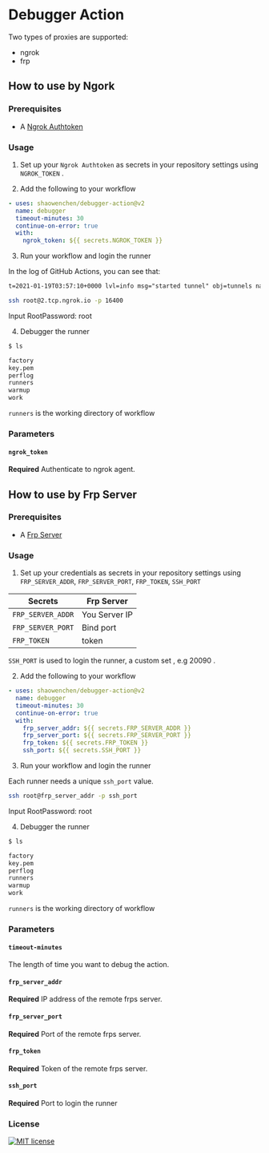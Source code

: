 # Debugger Action

Two types of proxies are supported:

- ngrok
- frp

## How to use by Ngork

### Prerequisites

- A [Ngrok Authtoken](https://dashboard.ngrok.com/auth/your-authtoken)

### Usage

1. Set up your `Ngrok Authtoken` as secrets in your repository settings using `NGROK_TOKEN` .

2. Add the following to your workflow

```yml
- uses: shaowenchen/debugger-action@v2
  name: debugger
  timeout-minutes: 30
  continue-on-error: true
  with:
    ngrok_token: ${{ secrets.NGROK_TOKEN }}
```

3. Run your workflow and login the runner

In the log of GitHub Actions, you can see that:

```txt
t=2021-01-19T03:57:10+0000 lvl=info msg="started tunnel" obj=tunnels name=command_line addr=//localhost:8000 url=tcp://2.tcp.ngrok.io:16400
```

```bash
ssh root@2.tcp.ngrok.io -p 16400
```

Input RootPassword: root

4. Debugger the runner

```bash
$ ls

factory
key.pem
perflog
runners
warmup
work
```

`runners` is the working directory of workflow

### Parameters

#### `ngrok_token`

**Required** Authenticate to  ngrok agent.

## How to use by Frp Server

### Prerequisites

- A [Frp Server](https://github.com/fatedier/frp)

### Usage

1. Set up your credentials as secrets in your repository settings using `FRP_SERVER_ADDR`, `FRP_SERVER_PORT`, `FRP_TOKEN`, `SSH_PORT`

|  Secrets   | Frp Server  |
|  ----  | ----  |
| `FRP_SERVER_ADDR`  | You Server IP |
| `FRP_SERVER_PORT`  | Bind port |
| `FRP_TOKEN`        | token |

`SSH_PORT` is used to login the runner, a custom set , e.g 20090 .

2. Add the following to your workflow

```yml
- uses: shaowenchen/debugger-action@v2
  name: debugger
  timeout-minutes: 30
  continue-on-error: true
  with:
    frp_server_addr: ${{ secrets.FRP_SERVER_ADDR }}
    frp_server_port: ${{ secrets.FRP_SERVER_PORT }}
    frp_token: ${{ secrets.FRP_TOKEN }}
    ssh_port: ${{ secrets.SSH_PORT }}
```

3. Run your workflow and login the runner

Each runner needs a unique `ssh_port` value.

```bash
ssh root@frp_server_addr -p ssh_port 
```

Input RootPassword: root

4. Debugger the runner

```bash
$ ls

factory
key.pem
perflog
runners
warmup
work
```

`runners` is the working directory of workflow

### Parameters

#### `timeout-minutes`

The length of time you want to debug the action.

#### `frp_server_addr`

**Required** IP address of the remote frps server.

#### `frp_server_port`

**Required** Port of the remote frps server.

#### `frp_token`

**Required** Token of the remote frps server.

#### `ssh_port`

**Required** Port to login the runner

### License

[![MIT license](https://img.shields.io/badge/License-MIT-blue.svg)](https://lbesson.mit-license.org/)